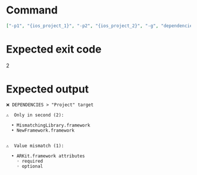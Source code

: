 # Command
```json
["-p1", "{ios_project_1}", "-p2", "{ios_project_2}", "-g", "dependencies", "-t", "Project", "-v"]
```

# Expected exit code
2

# Expected output
```
❌ DEPENDENCIES > "Project" target

⚠️  Only in second (2):

  • MismatchingLibrary.framework
  • NewFramework.framework


⚠️  Value mismatch (1):

  • ARKit.framework attributes
    ◦ required
    ◦ optional




```
